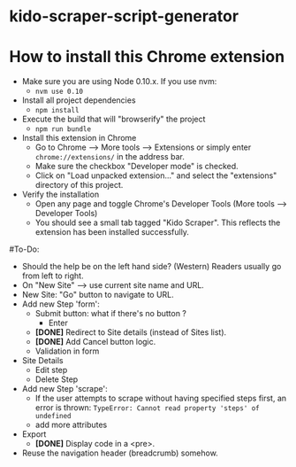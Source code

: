 kido-scraper-script-generator
=============================

# How to install this Chrome extension
- Make sure you are using Node 0.10.x. If you use nvm:
	- `nvm use 0.10`
- Install all project dependencies
	- `npm install`
- Execute the build that will "browserify" the project
    - `npm run bundle`
- Install this extension in Chrome
	- Go to Chrome --> More tools --> Extensions or simply enter `chrome://extensions/` in the address bar.
	- Make sure the checkbox "Developer mode" is checked.
	- Click on "Load unpacked extension..." and select the "extensions" directory of this project.
- Verify the installation
	- Open any page and toggle Chrome's Developer Tools (More tools --> Developer Tools)
	- You should see a small tab tagged "Kido Scraper". This reflects the extension has been installed successfully.

#To-Do:

- Should the help be on the left hand side? (Western) Readers usually  go from left to right.
- On "New Site" --> use current site name and URL.
- New Site: "Go" button to navigate to URL.
- Add new Step 'form':
	- Submit button: what if there's no button ?
		* Enter
	- **\[DONE\]** Redirect to Site details (instead of Sites list).
	- **\[DONE\]** Add Cancel button logic.
	- Validation in form
- Site Details
	- Edit step
	- Delete Step
- Add new Step 'scrape':
	- If the user attempts to scrape without having specified steps first, an error is thrown: `TypeError: Cannot read property 'steps' of undefined`
	- add more attributes
- Export
	- **\[DONE\]** Display code in a \<pre\>.
- Reuse the navigation header (breadcrumb) somehow.